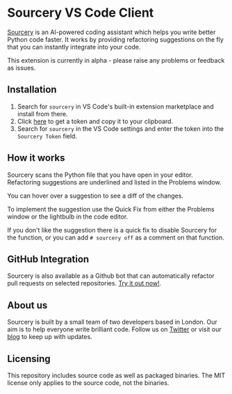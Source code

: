 # Sourcery VS Code Client

[Sourcery](https://sourcery.ai) is an AI-powered coding assistant which helps you write better Python code faster.
 It works by providing refactoring suggestions on the fly that you can instantly integrate into your code.

This extension is currently in alpha - please raise any problems or feedback as issues.

## Installation

1. Search for `sourcery` in VS Code's built-in extension marketplace and install from there.
2. Click [here](https://sourcery.ai/pricing) to get a token and copy it to your clipboard.
3. Search for `sourcery` in the VS Code settings and enter the token into the ```Sourcery Token``` field.

## How it works

Sourcery scans the Python file that you have open in your editor. Refactoring suggestions are 
underlined and listed in the Problems window. 

You can hover over a suggestion to see a diff of the changes.

To implement the suggestion use the Quick Fix from either the Problems window or the lightbulb in the code editor.

If you don't like the suggestion there is a quick fix to disable Sourcery for the function, or you can add 
```# sourcery off``` as a comment on that function.

## GitHub Integration

Sourcery is also available as a Github bot that can automatically refactor pull requests on selected repositories.
[Try it out now!](https://sourcery.ai/gh/).

## About us

Sourcery is built by a small team of two developers based in London. Our aim is to help everyone write brilliant code.
Follow us on [Twitter](https://twitter.com/sourceryai) or visit our [blog](https://sourcery.ai/blog) to keep up with updates.

## Licensing

This repository includes source code as well as packaged binaries. The MIT license only applies to the source code, not the binaries.